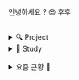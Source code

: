 안녕하세요 ? 😎 후후

<br>

<details>
<summary>🔍 Project</summary>
<div>

<br>

- [**Moayoung**](https://github.com/daaaayeah/oss-moayoung)
- [**JIM**](https://github.com/Jingil-Integrated-Management/JIM_frontend)
  - [**JIM_Ver3** ➰](https://github.com/Jingil-Integrated-Management/JIM_frontend_v3/tree/develop)
- [**Mentos**](https://github.com/byhhh2/MentoringApp)
- [**Blooming**](https://github.com/byhhh2/blooming-frontend)
- [**SE:AL** ➰](https://github.com/kotlin-with-prettiest/SE_AL)

<br>

</div>
</details>

<details>
<summary>💬 Study</summary>
<div>

<br>

- [**Kotlin with prettiest** ➰](https://github.com/byhhh2/kotlin-with-prettiest)
- [**CT** ➰](https://github.com/byhhh2/Coding-Test-Preparations)

<br>

</div>
</details>

<br>

<details>
<summary>요즘 근황 💨</summary>
<div>

<br>

- 정보처리기사 🏆
- 2021 OSS 공개 SW 개발자대회 한글과컴퓨터상, 동상 🏆
- SEJONG 11회 창의설계경진대회 장려상 🏆
- 우아한테크코스 4기 프리코스 ~ 

<br>

</div>
</details>
